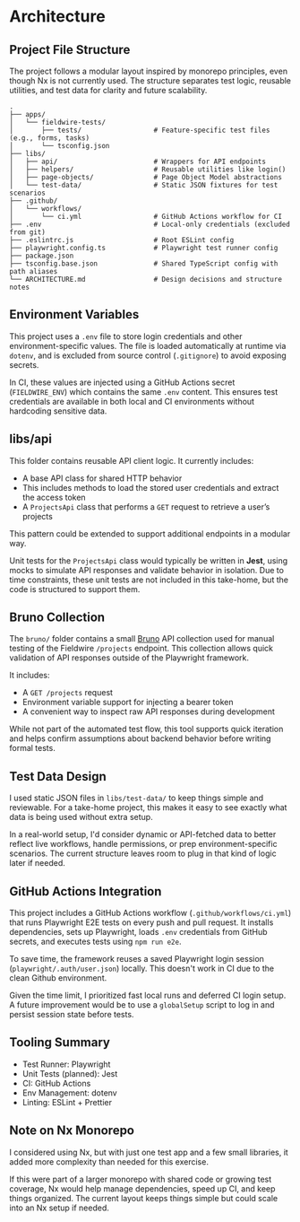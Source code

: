 # Architecture

## Project File Structure

The project follows a modular layout inspired by monorepo principles, even though Nx is not currently used. The structure separates test logic, reusable utilities, and test data for clarity and future scalability.

```
.
├── apps/
│   └── fieldwire-tests/
│       ├── tests/                  # Feature-specific test files (e.g., forms, tasks)
│       └── tsconfig.json
├── libs/
│   ├── api/                        # Wrappers for API endpoints
│   ├── helpers/                    # Reusable utilities like login()
│   ├── page-objects/               # Page Object Model abstractions
│   └── test-data/                  # Static JSON fixtures for test scenarios
├── .github/
│   └── workflows/
│       └── ci.yml                  # GitHub Actions workflow for CI
├── .env                            # Local-only credentials (excluded from git)
├── .eslintrc.js                    # Root ESLint config
├── playwright.config.ts            # Playwright test runner config
├── package.json
├── tsconfig.base.json              # Shared TypeScript config with path aliases
└── ARCHITECTURE.md                 # Design decisions and structure notes
```

## Environment Variables

This project uses a `.env` file to store login credentials and other environment-specific values. The file is loaded automatically at runtime via `dotenv`, and is excluded from source control (`.gitignore`) to avoid exposing secrets.

In CI, these values are injected using a GitHub Actions secret (`FIELDWIRE_ENV`) which contains the same `.env` content. This ensures test credentials are available in both local and CI environments without hardcoding sensitive data.

## libs/api

This folder contains reusable API client logic. It currently includes:

- A base API class for shared HTTP behavior
- This includes methods to load the stored user credentials and extract the access token
- A `ProjectsApi` class that performs a `GET` request to retrieve a user’s projects

This pattern could be extended to support additional endpoints in a modular way.

Unit tests for the `ProjectsApi` class would typically be written in **Jest**, using mocks to simulate API responses and validate behavior in isolation. Due to time constraints, these unit tests are not included in this take-home, but the code is structured to support them.

## Bruno Collection

The `bruno/` folder contains a small [Bruno](https://www.usebruno.com/) API collection used for manual testing of the Fieldwire `/projects` endpoint. This collection allows quick validation of API responses outside of the Playwright framework.

It includes:

- A `GET /projects` request
- Environment variable support for injecting a bearer token
- A convenient way to inspect raw API responses during development

While not part of the automated test flow, this tool supports quick iteration and helps confirm assumptions about backend behavior before writing formal tests.

## Test Data Design

I used static JSON files in `libs/test-data/` to keep things simple and reviewable. For a take-home project, this makes it easy to see exactly what data is being used without extra setup.

In a real-world setup, I'd consider dynamic or API-fetched data to better reflect live workflows, handle permissions, or prep environment-specific scenarios. The current structure leaves room to plug in that kind of logic later if needed.

## GitHub Actions Integration

This project includes a GitHub Actions workflow (`.github/workflows/ci.yml`) that runs Playwright E2E tests on every push and pull request. It installs dependencies, sets up Playwright, loads `.env` credentials from GitHub secrets, and executes tests using `npm run e2e`.

To save time, the framework reuses a saved Playwright login session (`playwright/.auth/user.json`) locally. This doesn't work in CI due to the clean Github environment.

Given the time limit, I prioritized fast local runs and deferred CI login setup. A future improvement would be to use a `globalSetup` script to log in and persist session state before tests.

## Tooling Summary

- Test Runner: Playwright
- Unit Tests (planned): Jest
- CI: GitHub Actions
- Env Management: dotenv
- Linting: ESLint + Prettier

## Note on Nx Monorepo

I considered using Nx, but with just one test app and a few small libraries, it added more complexity than needed for this exercise.

If this were part of a larger monorepo with shared code or growing test coverage, Nx would help manage dependencies, speed up CI, and keep things organized. The current layout keeps things simple but could scale into an Nx setup if needed.
